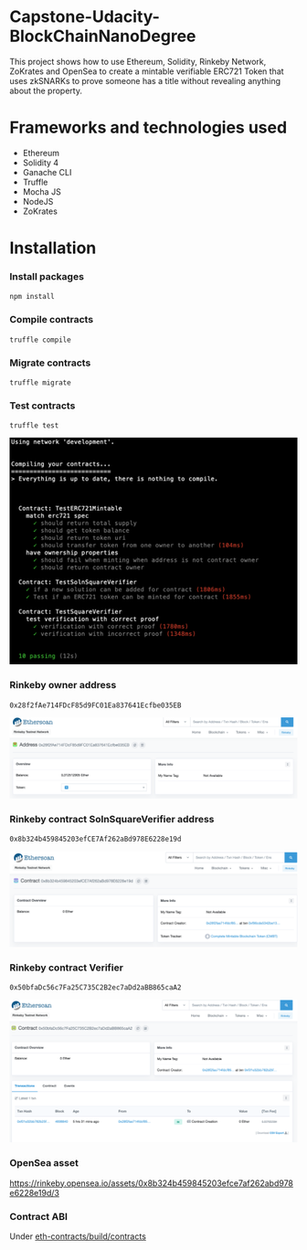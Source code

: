 # Capstone-Udacity-BlockChainNanoDegree

This project shows how to use Ethereum, Solidity, Rinkeby Network, ZoKrates and OpenSea to create a mintable verifiable ERC721 Token that uses zkSNARKs to prove someone has a title without revealing anything about the property.


# Frameworks and technologies used
* Ethereum
* Solidity 4
* Ganache CLI
* Truffle
* Mocha JS
* NodeJS
* ZoKrates

# Installation
### Install packages
```
npm install
```

### Compile contracts
```
truffle compile
```

### Migrate contracts
```
truffle migrate
```


### Test contracts
```
truffle test
```

![Screenshot](tests.png)

### Rinkeby owner address
```
0x28f2fAe714FDcF85d9FC01Ea837641Ecfbe035EB
```

![Screenshot](owner.png)

### Rinkeby contract SolnSquareVerifier address
```
0x8b324b459845203efCE7Af262aBd978E6228e19d
```

![Screenshot](contract.png)

### Rinkeby contract Verifier
```
0x50bfaDc56c7Fa25C735C2B2ec7aDd2aBB865caA2
```
![Screenshot](verifier.png)

### OpenSea asset
https://rinkeby.opensea.io/assets/0x8b324b459845203efce7af262abd978e6228e19d/3

### Contract ABI
Under [eth-contracts/build/contracts](eth-contracts/build/contracts)
